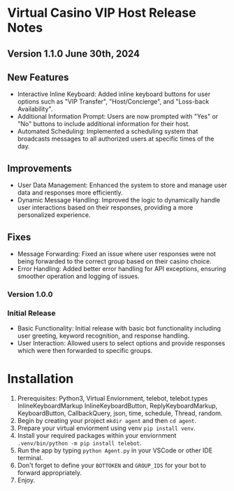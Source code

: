 # Virtual Casino VIP Host Release Notes 

## Version 1.1.0 June 30th, 2024 
## New Features 
- Interactive Inline Keyboard: Added inline keyboard buttons for user options such as "VIP Transfer", "Host/Concierge", and "Loss-back Availability".
- Additional Information Prompt: Users are now prompted with "Yes" or "No" buttons to include additional information for their host. 
- Automated Scheduling: Implemented a scheduling system that broadcasts messages to all authorized users at specific times of the day. 
## Improvements 
- User Data Management: Enhanced the system to store and manage user data and responses more efficiently. 
- Dynamic Message Handling: Improved the logic to dynamically handle user interactions based on their responses, providing a more personalized experience. 
## Fixes 
- Message Forwarding: Fixed an issue where user responses were not being forwarded to the correct group based on their casino choice. 
- Error Handling: Added better error handling for API exceptions, ensuring smoother operation and logging of issues. 
### Version 1.0.0 
### Initial Release 
- Basic Functionality: Initial release with basic bot functionality including user greeting, keyword recognition, and response handling. 
- User Interaction: Allowed users to select options and provide responses which were then forwarded to specific groups. 

# Installation 
1. Prerequisites: Python3, Virtual Enviornment, telebot, telebot.types InlineKeyboardMarkup InlineKeyboardButton, ReplyKeyboardMarkup, KeyboardButton, CallbackQuery, json, time, schedule, Thread, random. 
2. Begin by creating your project `mkdir agent` and then `cd agent`. 
3. Prepare your virtual enviorment using venv `pip install venv`. 
4. Install your required packages within your enviornment `.venv/bin/python -m pip install telebot`. 
5. Run the app by typing `python Agent.py` in your VSCode or other IDE terminal. 
6. Don't forget to define your `BOTTOKEN` and `GROUP_IDS` for your bot to forward appropriately.  
7. Enjoy. 